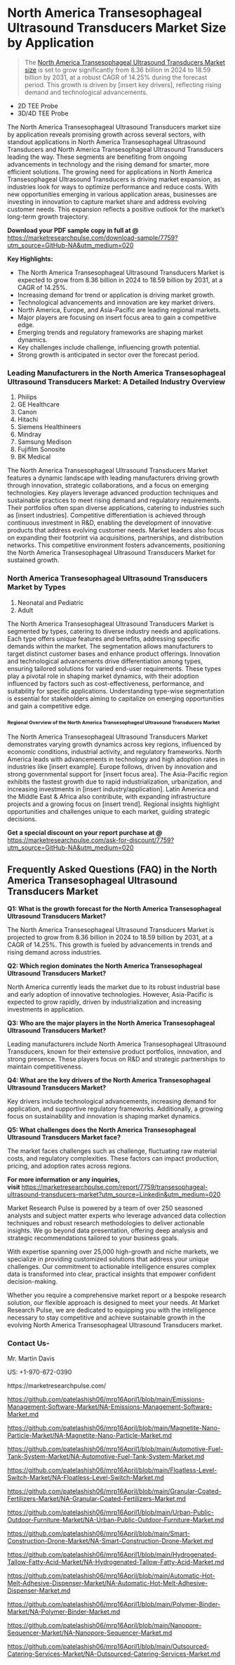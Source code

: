 <h1>North America Transesophageal Ultrasound Transducers Market&nbsp;Size by Application</h1><blockquote><p>The <a href="https://marketresearchpulse.com/download-sample/7759?utm_source=GitHub-NA&amp;utm_medium=020">North America Transesophageal Ultrasound Transducers Market size</a> is set to grow significantly from 8.36 billion in 2024 to 18.59 billion by 2031, at a robust CAGR of 14.25% during the forecast period. This growth is driven by [insert key drivers], reflecting rising demand and technological advancements.</p></blockquote><ul><li>2D TEE Probe<li> 3D/4D TEE Probe</li></ul><p>The North America Transesophageal Ultrasound Transducers market size by application reveals promising growth across several sectors, with standout applications in North America Transesophageal Ultrasound Transducers and North America Transesophageal Ultrasound Transducers leading the way. These segments are benefiting from ongoing advancements in technology and the rising demand for smarter, more efficient solutions. The growing need for applications in North America Transesophageal Ultrasound Transducers is driving market expansion, as industries look for ways to optimize performance and reduce costs. With new opportunities emerging in various application areas, businesses are investing in innovation to capture market share and address evolving customer needs. This expansion reflects a positive outlook for the market’s long-term growth trajectory.</p><p><strong>Download your PDF sample copy in full at @ </strong><a href="https://marketresearchpulse.com/download-sample/7759?utm_source=GitHub-NA&amp;utm_medium=020">https://marketresearchpulse.com/download-sample/7759?utm_source=GitHub-NA&amp;utm_medium=020</a></p><p><strong>Key Highlights: </strong></p><ul><li>The North America Transesophageal Ultrasound Transducers Market is expected to grow from 8.36 billion in 2024 to 18.59 billion by 2031, at a CAGR of 14.25%.</li><li>Increasing demand for trend or application is driving market growth.</li><li>Technological advancements and innovation are key market drivers.</li><li>North America, Europe, and Asia-Pacific are leading regional markets.</li><li>Major players are focusing on insert focus area to gain a competitive edge.</li><li>Emerging trends and regulatory frameworks are shaping market dynamics.</li><li>Key challenges include challenge, influencing growth potential.</li><li>Strong growth is anticipated in sector over the forecast period.</li></ul><h3>Leading Manufacturers in the North America Transesophageal Ultrasound Transducers Market: A Detailed Industry Overview</h3><ol><li>Philips</li><li>GE Healthcare</li><li>Canon</li><li>Hitachi</li><li>Siemens Healthineers</li><li>Mindray</li><li>Samsung Medison</li><li>Fujifilm Sonosite</li><li>BK Medical</li></ol><div class="flex max-w-full flex-col flex-grow"><div class="min-h-8 text-message flex w-full flex-col items-end gap-2 whitespace-normal break-words [.text-message+&amp;]:mt-5" dir="auto" data-message-author-role="assistant" data-message-id="fd8432e4-4910-450d-b182-61b7bfb0a01f" data-message-model-slug="gpt-4o"><div class="flex w-full flex-col gap-1 empty:hidden first:pt-[3px]"><div class="markdown prose w-full break-words dark:prose-invert light"><p>The North America Transesophageal Ultrasound Transducers Market features a dynamic landscape with leading manufacturers driving growth through innovation, strategic collaborations, and a focus on emerging technologies. Key players leverage advanced production techniques and sustainable practices to meet rising demand and regulatory requirements. Their portfolios often span diverse applications, catering to industries such as [insert industries]. Competitive differentiation is achieved through continuous investment in R&amp;D, enabling the development of innovative products that address evolving customer needs. Market leaders also focus on expanding their footprint via acquisitions, partnerships, and distribution networks. This competitive environment fosters advancements, positioning the North America Transesophageal Ultrasound Transducers Market for sustained growth.</p></div></div></div></div><h3>North America Transesophageal Ultrasound Transducers Market by Types</h3><ol><li>Neonatal and Pediatric<li> Adult</li></ol><div class="flex max-w-full flex-col flex-grow"><div class="min-h-8 text-message flex w-full flex-col items-end gap-2 whitespace-normal break-words [.text-message+&amp;]:mt-5" dir="auto" data-message-author-role="assistant" data-message-id="084470be-0bb7-4664-bddf-5156b4f41249" data-message-model-slug="gpt-4o-mini"><div class="flex w-full flex-col gap-1 empty:hidden first:pt-[3px]"><div class="markdown prose w-full break-words dark:prose-invert light"><p>The North America Transesophageal Ultrasound Transducers Market is segmented by types, catering to diverse industry needs and applications. Each type offers unique features and benefits, addressing specific demands within the market. The segmentation allows manufacturers to target distinct customer bases and enhance product offerings. Innovation and technological advancements drive differentiation among types, ensuring tailored solutions for varied end-user requirements. These types play a pivotal role in shaping market dynamics, with their adoption influenced by factors such as cost-effectiveness, performance, and suitability for specific applications. Understanding type-wise segmentation is essential for stakeholders aiming to capitalize on emerging opportunities and gain a competitive edge.</p></div></div></div></div><h3><span style="font-size: 11px;">Regional Overview of the North America Transesophageal Ultrasound Transducers Market</span></h3><div class="flex max-w-full flex-col flex-grow"><div class="min-h-8 text-message flex w-full flex-col items-end gap-2 whitespace-normal break-words [.text-message+&amp;]:mt-5" dir="auto" data-message-author-role="assistant" data-message-id="e9038762-ce64-4e30-91c9-9bd413514231" data-message-model-slug="gpt-4o-mini"><div class="flex w-full flex-col gap-1 empty:hidden first:pt-[3px]"><div class="markdown prose w-full break-words dark:prose-invert light"><p>The North America Transesophageal Ultrasound Transducers Market demonstrates varying growth dynamics across key regions, influenced by economic conditions, industrial activity, and regulatory frameworks. North America leads with advancements in technology and high adoption rates in industries like [insert example]. Europe follows, driven by innovation and strong governmental support for [insert focus area]. The Asia-Pacific region exhibits the fastest growth due to rapid industrialization, urbanization, and increasing investments in [insert industry/application]. Latin America and the Middle East &amp; Africa also contribute, with expanding infrastructure projects and a growing focus on [insert trend]. Regional insights highlight opportunities and challenges unique to each market, guiding strategic decisions.</p></div></div></div></div><p><strong>Get a special discount on your report purchase at @ </strong><a href="https://marketresearchpulse.com/ask-for-discount/7759?utm_source=GitHub-NA&amp;utm_medium=020">https://marketresearchpulse.com/ask-for-discount/7759?utm_source=GitHub-NA&amp;utm_medium=020</a></p><h2>Frequently Asked Questions (FAQ) in the North America Transesophageal Ultrasound Transducers Market</h2><p><strong>Q1: What is the growth forecast for the North America Transesophageal Ultrasound Transducers Market?</strong></p><p>The North America Transesophageal Ultrasound Transducers Market is projected to grow from 8.36 billion in 2024 to 18.59 billion by 2031, at a CAGR of 14.25%. This growth is fueled by advancements in trends and rising demand across industries.</p><p><strong>Q2: Which region dominates the North America Transesophageal Ultrasound Transducers Market?</strong></p><p>North America currently leads the market due to its robust industrial base and early adoption of innovative technologies. However, Asia-Pacific is expected to grow rapidly, driven by industrialization and increasing investments in application.</p><p><strong>Q3: Who are the major players in the North America Transesophageal Ultrasound Transducers Market?</strong></p><p>Leading manufacturers include North America Transesophageal Ultrasound Transducers, known for their extensive product portfolios, innovation, and strong presence. These players focus on R&amp;D and strategic partnerships to maintain competitiveness.</p><p><strong>Q4: What are the key drivers of the North America Transesophageal Ultrasound Transducers Market?</strong></p><p>Key drivers include technological advancements, increasing demand for application, and supportive regulatory frameworks. Additionally, a growing focus on sustainability and innovation is shaping market dynamics.</p><p><strong>Q5: What challenges does the North America Transesophageal Ultrasound Transducers Market face?</strong></p><p>The market faces challenges such as challenge, fluctuating raw material costs, and regulatory complexities. These factors can impact production, pricing, and adoption rates across regions.</p><p><strong>For more information or any inquiries, visit&nbsp;</strong><a href="https://marketresearchpulse.com/report/7759/transesophageal-ultrasound-transducers-market?utm_source=Linkedin&utm_medium=020">https://marketresearchpulse.com/report/7759/transesophageal-ultrasound-transducers-market?utm_source=Linkedin&utm_medium=020</a></p><p>Market Research Pulse is powered by a team of over 250 seasoned analysts and subject matter experts who leverage advanced data collection techniques and robust research methodologies to deliver actionable insights. We go beyond data presentation, offering deep analysis and strategic recommendations tailored to your business goals.</p><p>With expertise spanning over 25,000 high-growth and niche markets, we specialize in providing customized solutions that address your unique challenges. Our commitment to actionable intelligence ensures complex data is transformed into clear, practical insights that empower confident decision-making.</p><p>Whether you require a comprehensive market report or a bespoke research solution, our flexible approach is designed to meet your needs. At Market Research Pulse, we are dedicated to equipping you with the intelligence necessary to stay competitive and achieve sustainable growth in the evolving North America Transesophageal Ultrasound Transducers market.</p><h3><strong>Contact Us-</strong></h3><p>Mr. Martin Davis</p><p>US: +1-970-672-0390</p><p>https://marketresearchpulse.com/</p><p><a href="https://github.com/patelashish06/mrp16April1/blob/main/Emissions-Management-Software-Market/NA-Emissions-Management-Software-Market.md">https://github.com/patelashish06/mrp16April1/blob/main/Emissions-Management-Software-Market/NA-Emissions-Management-Software-Market.md</a></p><p><a href="https://github.com/patelashish06/mrp16April/blob/main/Magnetite-Nano-Particle-Market/NA-Magnetite-Nano-Particle-Market.md">https://github.com/patelashish06/mrp16April/blob/main/Magnetite-Nano-Particle-Market/NA-Magnetite-Nano-Particle-Market.md</a></p><p><a href="https://github.com/patelashish06/mrp16April1/blob/main/Automotive-Fuel-Tank-System-Market/NA-Automotive-Fuel-Tank-System-Market.md">https://github.com/patelashish06/mrp16April1/blob/main/Automotive-Fuel-Tank-System-Market/NA-Automotive-Fuel-Tank-System-Market.md</a></p><p><a href="https://github.com/patelashish06/mrp16April/blob/main/Floatless-Level-Switch-Market/NA-Floatless-Level-Switch-Market.md">https://github.com/patelashish06/mrp16April/blob/main/Floatless-Level-Switch-Market/NA-Floatless-Level-Switch-Market.md</a></p><p><a href="https://github.com/patelashish06/mrp16April/blob/main/Granular-Coated-Fertilizers-Market/NA-Granular-Coated-Fertilizers-Market.md">https://github.com/patelashish06/mrp16April/blob/main/Granular-Coated-Fertilizers-Market/NA-Granular-Coated-Fertilizers-Market.md</a></p><p><a href="https://github.com/patelashish06/mrp16April1/blob/main/Urban-Public-Outdoor-Furniture-Market/NA-Urban-Public-Outdoor-Furniture-Market.md">https://github.com/patelashish06/mrp16April1/blob/main/Urban-Public-Outdoor-Furniture-Market/NA-Urban-Public-Outdoor-Furniture-Market.md</a></p><p><a href="https://github.com/patelashish06/mrp16April/blob/main/Smart-Construction-Drone-Market/NA-Smart-Construction-Drone-Market.md">https://github.com/patelashish06/mrp16April/blob/main/Smart-Construction-Drone-Market/NA-Smart-Construction-Drone-Market.md</a></p><p><a href="https://github.com/patelashish06/mrp16April1/blob/main/Hydrogenated-Tallow-Fatty-Acid-Market/NA-Hydrogenated-Tallow-Fatty-Acid-Market.md">https://github.com/patelashish06/mrp16April1/blob/main/Hydrogenated-Tallow-Fatty-Acid-Market/NA-Hydrogenated-Tallow-Fatty-Acid-Market.md</a></p><p><a href="https://github.com/patelashish06/mrp16April/blob/main/Automatic-Hot-Melt-Adhesive-Dispenser-Market/NA-Automatic-Hot-Melt-Adhesive-Dispenser-Market.md">https://github.com/patelashish06/mrp16April/blob/main/Automatic-Hot-Melt-Adhesive-Dispenser-Market/NA-Automatic-Hot-Melt-Adhesive-Dispenser-Market.md</a></p><p><a href="https://github.com/patelashish06/mrp16April1/blob/main/Polymer-Binder-Market/NA-Polymer-Binder-Market.md">https://github.com/patelashish06/mrp16April1/blob/main/Polymer-Binder-Market/NA-Polymer-Binder-Market.md</a></p><p><a href="https://github.com/patelashish06/mrp16April/blob/main/Nanopore-Sequencer-Market/NA-Nanopore-Sequencer-Market.md">https://github.com/patelashish06/mrp16April/blob/main/Nanopore-Sequencer-Market/NA-Nanopore-Sequencer-Market.md</a></p><p><a href="https://github.com/patelashish06/mrp16April1/blob/main/Outsourced-Catering-Services-Market/NA-Outsourced-Catering-Services-Market.md">https://github.com/patelashish06/mrp16April1/blob/main/Outsourced-Catering-Services-Market/NA-Outsourced-Catering-Services-Market.md</a></p>